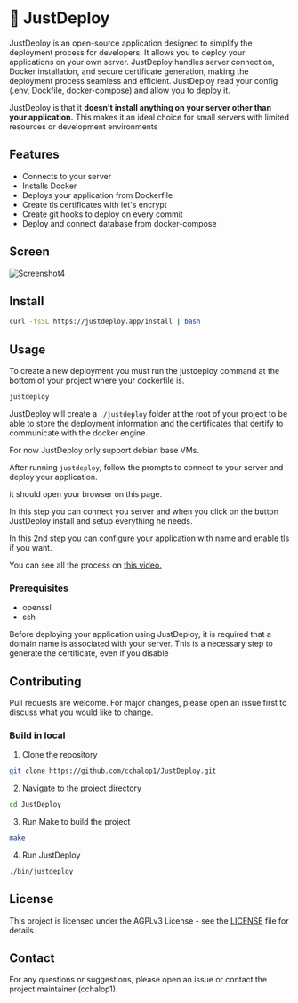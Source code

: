 # 🛵 JustDeploy

JustDeploy is an open-source application designed to simplify the deployment process for developers. It allows you to deploy your applications on your own server. JustDeploy handles server connection, Docker installation, and secure certificate generation, making the deployment process seamless and efficient. JustDeploy read your config (.env, Dockfile, docker-compose) and allow you to deploy it.

JustDeploy is that it **doesn't install anything on your server other than your application.** This makes it an ideal choice for small servers with limited resources or development environments

## Features

- Connects to your server
- Installs Docker
- Deploys your application from Dockerfile
- Create tls certificates with let's encrypt
- Create git hooks to deploy on every commit
- Deploy and connect database from docker-compose

## Screen

![Screenshot4](https://raw.githubusercontent.com/cchalop1/JustDeploy/main/images/Screen1.png)

## Install

```bash
curl -fsSL https://justdeploy.app/install | bash
```

## Usage

To create a new deployment you must run the justdeploy command at the bottom of your project where your dockerfile is.

```bash
justdeploy
```

JustDeploy will create a `./justdeploy` folder at the root of your project to be able to store the deployment information and the certificates that certify to communicate with the docker engine.

For now JustDeploy only support debian base VMs.

After running `justdeploy`, follow the prompts to connect to your server and deploy your application.

it should open your browser on this page.

In this step you can connect you server and when you click on the button JustDeploy install and setup everything he needs.

In this 2nd step you can configure your application with name and enable tls if you want.

You can see all the process on [this video.](https://youtu.be/u2nQGLpXTxM)

### Prerequisites

- openssl
- ssh

Before deploying your application using JustDeploy, it is required that a domain name is associated with your server. This is a necessary step to generate the certificate, even if you disable

## Contributing

Pull requests are welcome. For major changes, please open an issue first to discuss what you would like to change.

### Build in local

1. Clone the repository

```bash
git clone https://github.com/cchalop1/JustDeploy.git
```

2. Navigate to the project directory

```bash
cd JustDeploy
```

3. Run Make to build the project

```bash
make
```

4. Run JustDeploy

```bash
./bin/justdeploy
```

## License

This project is licensed under the AGPLv3 License - see the [LICENSE](LICENSE) file for details.

## Contact

For any questions or suggestions, please open an issue or contact the project maintainer (cchalop1).

<!--


## TODO

- [ ] socket
<!-- - [ ] update status with -->

<!-- - [ ] Usage graph on the sucess deploy page
- [ ] From github Url -->

